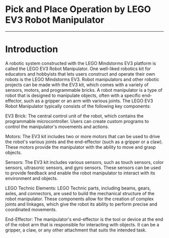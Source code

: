 # **Pick and Place Operation by LEGO EV3 Robot Manipulator**
---

# **Introduction**
A robotic system constructed with the LEGO Mindstorms EV3 platform is called the LEGO EV3 Robot Manipulator. One well-liked robotics kit for educators and hobbyists that lets users construct and operate their own robots is the LEGO Mindstorms EV3. Robot manipulators and other robotic projects can be made with the EV3 kit, which comes with a variety of sensors, motors, and programmable bricks.
A robot manipulator is a type of robot that is designed to manipulate objects, often with a specific end-effector, such as a gripper or an arm with various joints. The LEGO EV3 Robot Manipulator typically consists of the following key components:

EV3 Brick: The central control unit of the robot, which contains the programmable microcontroller. Users can create custom programs to control the manipulator's movements and actions.

Motors: The EV3 kit includes two or more motors that can be used to drive the robot's various joints and the end-effector (such as a gripper or a claw). These motors provide the manipulator with the ability to move and grasp objects.

Sensors: The EV3 kit includes various sensors, such as touch sensors, color sensors, ultrasonic sensors, and gyro sensors. These sensors can be used to provide feedback and enable the robot manipulator to interact with its environment and objects.

LEGO Technic Elements: LEGO Technic parts, including beams, gears, axles, and connectors, are used to build the mechanical structure of the robot manipulator. These components allow for the creation of complex joints and linkages, which give the robot its ability to perform precise and coordinated movements.

End-Effector: The manipulator's end-effector is the tool or device at the end of the robot arm that is responsible for interacting with objects. It can be a gripper, a claw, or any other attachment that suits the intended task.
